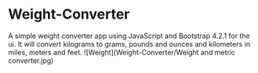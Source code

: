 # Weight-Converter
A simple weight converter app using JavaScript and Bootstrap 4.2.1 for the ui. It will convert kilograms to grams, 
pounds and ounces and kilometers in miles, meters and feet.
![Weight](Weight-Converter/Weight and metric converter.jpg)
